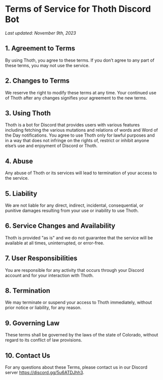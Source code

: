 # Terms of Service for Thoth Discord Bot

_Last updated: November 9th, 2023_

## 1. Agreement to Terms

By using Thoth, you agree to these terms. If you don’t agree to any part of these terms, you may not use the service.

## 2. Changes to Terms

We reserve the right to modify these terms at any time. Your continued use of Thoth after any changes signifies your agreement to the new terms.

## 3. Using Thoth

Thoth is a bot for Discord that provides users with various features including fetching the various mutations and relations of words and Word of the Day notifications. You agree to use Thoth only for lawful purposes and in a way that does not infringe on the rights of, restrict or inhibit anyone else’s use and enjoyment of Discord or Thoth.

## 4. Abuse

Any abuse of Thoth or its services will lead to termination of your access to the service.

## 5. Liability

We are not liable for any direct, indirect, incidental, consequential, or punitive damages resulting from your use or inability to use Thoth.

## 6. Service Changes and Availability

Thoth is provided "as is" and we do not guarantee that the service will be available at all times, uninterrupted, or error-free.

## 7. User Responsibilities

You are responsible for any activity that occurs through your Discord account and for your interaction with Thoth.

## 8. Termination

We may terminate or suspend your access to Thoth immediately, without prior notice or liability, for any reason.

## 9. Governing Law

These terms shall be governed by the laws of the state of Colorado, without regard to its conflict of law provisions.

## 10. Contact Us

For any questions about these Terms, please contact us in our Discord server https://discord.gg/5u6ATDJhh3.
